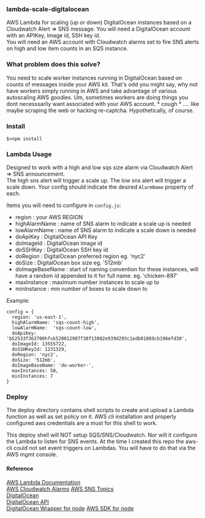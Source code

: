 ### lambda-scale-digitalocean  

AWS Lambda for scaling (up or down) DigitalOcean instances based on a Cloudwatch Alert => SNS message.
You will need a DigitalOcean account with an APIKey, Image id, SSH key id.  
You will need an AWS account with Cloudwatch alarms set to fire SNS alerts on high and low item counts in an SQS instance.

### What problem does this solve?  

You need to scale worker instances running in DigitalOcean based on counts of messages inside your AWS kit. That's odd you might say, why not have workers simply running in AWS and take advantage of various autoscaling AWS goodies. Um, sometimes workers are doing things you dont necesssarily want associated with your AWS account. * cough * .... like maybe scraping the web or hacking re-captcha. Hypothetically, of course.

### Install  
```$>npm install```

### Lambda Usage
Designed to work with a high and low sqs size alarm via Cloudwatch Alert => SNS announcement.  
The high sns alert will trigger a scale up. The low sns alert will trigger a scale down. Your config should indicate the desired ```AlarmName``` property of each.  

Items you will need to configure in ```config.js```:
- region : your AWS REGION
- highAlarmName : name of SNS alarm to indicate a scale up is needed
- lowAlarmName : name of SNS alarm to indicate a scale down is needed
- doApiKey : DigitalOcean API Key
- doImageId : DigitalOcean image id
- doSSHKey : DigitalOcean SSH key id
- doRegion : DigitalOcean preferred region eg. 'nyc2'
- doSize  : DigitalOcean box size eg. '512mb'
- doImageBaseName : start of naming convention for these instances, will have a random id appended to it for full name. eg. 'chicken-897'
- maxInstance : maximum number instances to scale up to
- minInstance : min number of boxes to scale down to

Example:  
```
config = {
  region: 'us-east-1',
  highAlarmName: 'sqs-count-high',
  lowAlarmName:  'sqs-count-low',
  doApiKey: 'b52533f363700hfuk520012987f38f13802e939d293c1edb01869cb196efd30',
  doImageId: 13555722,
  doSSHKeyId: 1231329,
  doRegion: 'nyc2',
  doSize: '512mb',
  doImageBaseName: 'do-worker-',
  maxInstances: 50,
  minInstances: 7
}
```

### Deploy

The deploy directory contains shell scripts to create and upload a Lambda function as well as set policy on it. AWS cli installation and properly configured aws credentials are a must for this shell to work.  

This deploy shell will NOT setup SQS/SNS/Cloudwatch. Nor will it configure the Lambda to listen for SNS events. At the time I created this repo the aws-cli could not
set event triggers on Lambdas. You will have to do that via the AWS mgmt console.


#### Reference
[AWS Lambda Documentation](https://aws.amazon.com/lambda/)  
[AWS Cloudwatch Alarms](https://aws.amazon.com/documentation/cloudwatch/)
[AWS SNS Topics](https://aws.amazon.com/documentation/sns/)  
[DigitalOcean](https://www.digitalocean.com)  
[DigitalOcean API](https://www.digitalocean.com/features/api/)  
[DigitalOcean Wrapper for node](https://github.com/matt-major/do-wrapper)
[AWS SDK for node](https://github.com/aws/aws-sdk-js)  
